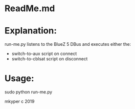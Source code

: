 # ReadMe.md

# Explanation:

run-me.py listens to the BlueZ 5 DBus and executes either the:
- switch-to-aux script on connect
- switch-to-cblsat script on disconnect

# Usage:
sudo python run-me.py

mkyper c 2019

